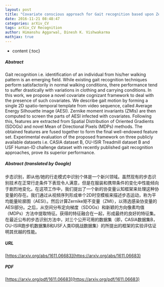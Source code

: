 ```yaml
---
layout: post
title: "Covariate conscious approach for Gait recognition based upon Zernike moment invariants"
date: 2016-11-21 08:48:47
categories: arXiv_CV
tags: arXiv_CV Recognition
author: Himanshu Aggarwal, Dinesh K. Vishwakarma
mathjax: true
---
```


* content
{:toc}

##### Abstract
Gait recognition i.e. identification of an individual from his/her walking pattern is an emerging field. While existing gait recognition techniques perform satisfactorily in normal walking conditions, there performance tend to suffer drastically with variations in clothing and carrying conditions. In this work, we propose a novel covariate cognizant framework to deal with the presence of such covariates. We describe gait motion by forming a single 2D spatio-temporal template from video sequence, called Average Energy Silhouette image (AESI). Zernike moment invariants (ZMIs) are then computed to screen the parts of AESI infected with covariates. Following this, features are extracted from Spatial Distribution of Oriented Gradients (SDOGs) and novel Mean of Directional Pixels (MDPs) methods. The obtained features are fused together to form the final well-endowed feature set. Experimental evaluation of the proposed framework on three publicly available datasets i.e. CASIA dataset B, OU-ISIR Treadmill dataset B and USF Human-ID challenge dataset with recently published gait recognition approaches, prove its superior performance.

##### Abstract (translated by Google)
步态识别，即从他/她的行走模式中识别个体是一个新兴领域。虽然现有的步态识别技术在正常行走条件下表现令人满意，但是在服装和携带条件的变化中性能倾向于剧烈地变化。在这项工作中，我们提出了一个新的协变量认知框架来处理这种协变量的存在。我们通过从视频序列形成单个2D时空模板来描述步态运动，称为平均能量轮廓图（AESI）。然后计算Zernike矩不变量（ZMI），以筛选感染协变量的AESI部分。之后，从空间分布定向梯度（SDOGs）和新颖的方向像素均值（MDPs）方法中提取特征。获得的特征融合在一起，形成最终的良好的特征集。在最近公布的步态识别方法中，对三个公开可用的数据集（即，CASIA数据集B，OU-ISIR跑步机数据集B和USF人类ID挑战数据集）的所提出的框架的实验评估证明其优越的性能。

##### URL
[https://arxiv.org/abs/1611.06683](https://arxiv.org/abs/1611.06683)

##### PDF
[https://arxiv.org/pdf/1611.06683](https://arxiv.org/pdf/1611.06683)

